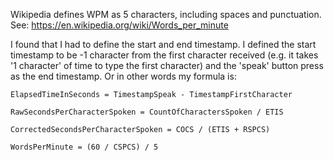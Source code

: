 Wikipedia defines WPM as 5 characters, including spaces and punctuation.  See: https://en.wikipedia.org/wiki/Words_per_minute

I found that I had to define the start and end timestamp.  I defined the start timestamp to be -1 character from the first character received
(e.g. it takes '1 character' of time to type the first character) and the 'speak' button press as the end timestamp.  Or in other words my formula is:

```
ElapsedTimeInSeconds = TimestampSpeak - TimestampFirstCharacter

RawSecondsPerCharacterSpoken = CountOfCharactersSpoken / ETIS

CorrectedSecondsPerCharacterSpoken = COCS / (ETIS + RSPCS)

WordsPerMinute = (60 / CSPCS) / 5
```
